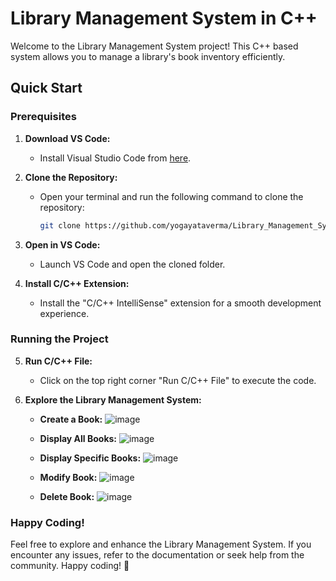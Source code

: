 # Library Management System in C++

Welcome to the Library Management System project! This C++ based system allows you to manage a library's book inventory efficiently.

## Quick Start

### Prerequisites

1. **Download VS Code:**
   - Install Visual Studio Code from [here](https://code.visualstudio.com/download).

2. **Clone the Repository:**
   - Open your terminal and run the following command to clone the repository:
     ```bash
     git clone https://github.com/yogayataverma/Library_Management_System.git
     ```

3. **Open in VS Code:**
   - Launch VS Code and open the cloned folder.

4. **Install C/C++ Extension:**
   - Install the "C/C++ IntelliSense" extension for a smooth development experience.

### Running the Project

5. **Run C/C++ File:**
   - Click on the top right corner "Run C/C++ File" to execute the code.

6. **Explore the Library Management System:**

   - **Create a Book:**
     ![image](https://github.com/yogayataverma/Libary_Managment_System/assets/63913693/f90bff41-c2c0-4da2-b00c-410ab5760aaf)

   - **Display All Books:**
    ![image](https://github.com/yogayataverma/Libary_Managment_System/assets/63913693/987e055b-0e02-4ce8-a06a-9784f71ed3e3)

   - **Display Specific Books:**
    ![image](https://github.com/yogayataverma/Libary_Managment_System/assets/63913693/46f12ad8-e320-41e5-b2ac-2204a3e5c498)

   - **Modify Book:**
      ![image](https://github.com/yogayataverma/Libary_Managment_System/assets/63913693/b7703513-dded-44ce-9456-e005198e913e)

   - **Delete Book:**
    ![image](https://github.com/yogayataverma/Libary_Managment_System/assets/63913693/7304270e-6e90-4989-8729-82ba9431f44a)


### Happy Coding!

Feel free to explore and enhance the Library Management System. If you encounter any issues, refer to the documentation or seek help from the community. Happy coding! 🚀
